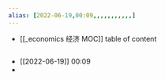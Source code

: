 ```yaml
---
alias: [2022-06-19,00:09,,,,,,,,,,,]
---
```

- [[_economics 经济 MOC]]
table of content
```toc
```

- [[2022-06-19]] 00:09
- 